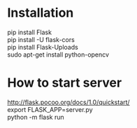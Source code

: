 # Installation
pip install Flask  
pip install -U flask-cors  
pip install Flask-Uploads  
sudo apt-get install python-opencv  

# How to start server
http://flask.pocoo.org/docs/1.0/quickstart/  
export FLASK_APP=server.py  
python -m flask run  
